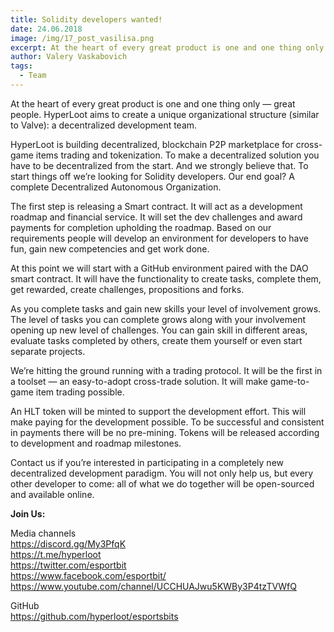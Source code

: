 ```yaml
---
title: Solidity developers wanted!
date: 24.06.2018
image: /img/17_post_vasilisa.png
excerpt: At the heart of every great product is one and one thing only — great people. HyperLoot aims to create a unique organizational structure (similar to Valve): a decentralized development team.
author: Valery Vaskabovich
tags:
  - Team
---
```


At the heart of every great product is one and one thing only — great people. HyperLoot aims to create a unique organizational structure (similar to Valve): a decentralized development team.

HyperLoot is building decentralized, blockchain P2P marketplace for cross-game items trading and tokenization. To make a decentralized solution you have to be decentralized from the start. And we strongly believe that. To start things off we’re looking for Solidity developers. Our end goal? A complete Decentralized Autonomous Organization.

The first step is releasing a Smart contract. It will act as a development roadmap and financial service. It will set the dev challenges and award payments for completion upholding the roadmap. Based on our requirements people will develop an environment for developers to have fun, gain new competencies and get work done.

At this point we will start with a GitHub environment paired with the DAO smart contract. It will have the functionality to create tasks, complete them, get rewarded, create challenges, propositions and forks.

As you complete tasks and gain new skills your level of involvement grows. The level of tasks you can complete grows along with your involvement opening up new level of challenges. You can gain skill in different areas, evaluate tasks completed by others, create them yourself or even start separate projects.

We’re hitting the ground running with a trading protocol. It will be the first in a toolset — an easy-to-adopt cross-trade solution. It will make game-to-game item trading possible.

An HLT token will be minted to support the development effort. This will make paying for the development possible. To be successful and consistent in payments there will be no pre-mining. Tokens will be released according to development and roadmap milestones.

Contact us if you’re interested in participating in a completely new decentralized development paradigm. You will not only help us, but every other developer to come: all of what we do together will be open-sourced and available online.

**Join Us:**

Media channels</br>
https://discord.gg/My3PfqK</br>
https://t.me/hyperloot</br>
https://twitter.com/esportbit</br>
https://www.facebook.com/esportbit/</br>
https://www.youtube.com/channel/UCCHUAJwu5KWBy3P4tzTVWfQ</br>

GitHub</br>
https://github.com/hyperloot/esportsbits
